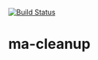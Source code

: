 [![Build Status](https://travis-ci.org/GovardhanChaudhari/ma-cleanup.svg?branch=master)](https://travis-ci.org/GovardhanChaudhari/ma-cleanup)
# ma-cleanup
